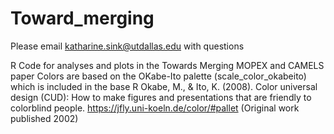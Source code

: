 # Toward_merging

Please email katharine.sink@utdallas.edu with questions

R Code for analyses and plots in the Towards Merging MOPEX and CAMELS paper
Colors are based on the OKabe-Ito palette (scale_color_okabeito) which is included in the base R
Okabe, M., & Ito, K. (2008). Color universal design (CUD): How to make figures and presentations that are friendly to colorblind people. https://jfly.uni-koeln.de/color/#pallet (Original work published 2002) 
